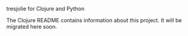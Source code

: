 tresjolie for Clojure and Python

The Clojure README contains information about this project. It will be
migrated here soon.

